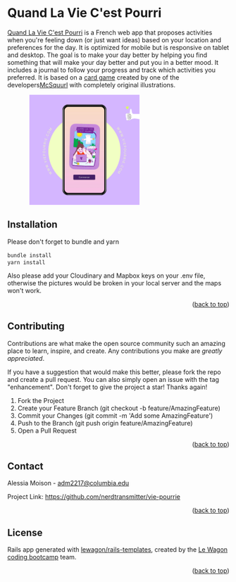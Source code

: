 # Quand La Vie C'est Pourri

[Quand La Vie C'est Pourri](https://www.viepourrie.com/) is a French web app that proposes activities when you're feeling down (or just
want ideas) based on your location and preferences for the day. It is optimized for mobile but is responsive on tablet and desktop. The
goal is to make your day better by helping you find something that will make your day better and put you in a better mood. It includes a
journal to follow your progress and track which activities you preferred. It is based on a [card game](https://www.etsy.com/listing/1147771650/when-life-is-rotten-card-game?show_sold_out_detail=1&ref=nla_listing_details) created by one of
the developers[McSquurl](https://github.com/mcsqurrl) with completely original illustrations.

  <img src="/app/assets/images/Purple Modern App Instagram Ad.png" 
       alt="home page mockup" 
       title="Vie Pourri mockup" 
       style="display: inline-block; margin: 0 50px; max-width: 250px">
## Installation

Please don't forget to bundle and yarn

```
bundle install
yarn install
```

Also please add your Cloudinary and Mapbox keys on your .env file, otherwise the pictures would be broken in your local server and the maps won't work.

<p align="right">(<a href="#readme-top">back to top</a>)</p>

## Contributing

Contributions are what make the open source community such an amazing place to learn, inspire, and create. Any contributions you make are *greatly appreciated*.

If you have a suggestion that would make this better, please fork the repo and create a pull request. You can also simply open an issue with the tag "enhancement". Don't forget to give the project a star! Thanks again!

1. Fork the Project
2. Create your Feature Branch (git checkout -b feature/AmazingFeature)
3. Commit your Changes (git commit -m 'Add some AmazingFeature')
4. Push to the Branch (git push origin feature/AmazingFeature)
5. Open a Pull Request

<p align="right">(<a href="#readme-top">back to top</a>)</p>

## Contact

Alessia Moison - adm2217@columbia.edu

Project Link: https://github.com/nerdtransmitter/vie-pourrie

<p align="right">(<a href="#readme-top">back to top</a>)</p>

## License

Rails app generated with [lewagon/rails-templates](https://github.com/lewagon/rails-templates), created by the [Le Wagon coding bootcamp](https://www.lewagon.com) team.

<p align="right">(<a href="#readme-top">back to top</a>)</p>
